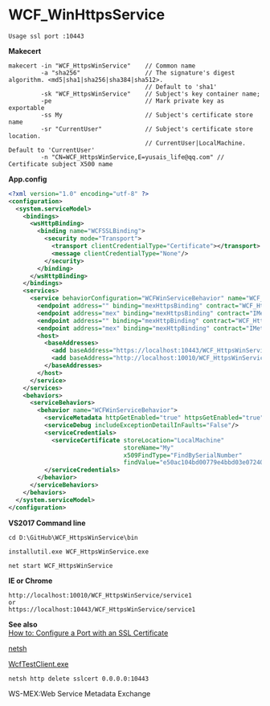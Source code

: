 # WCF_WinHttpsService

```doskey  
Usage ssl port :10443
```

**Makecert**
```shell
makecert -in "WCF_HttpsWinService"    // Common name
         -a "sha256"                  // The signature's digest algorithm. <md5|sha1|sha256|sha384|sha512>. 
                                      // Default to 'sha1'
         -sk "WCF_HttpsWinService"    // Subject's key container name;
         -pe                          // Mark private key as exportable
         -ss My                       // Subject's certificate store name
         -sr "CurrentUser"            // Subject's certificate store location.
                                      // CurrentUser|LocalMachine.  Default to 'CurrentUser'
         -n "CN=WCF_HttpsWinService,E=yusais_life@qq.com" // Certificate subject X500 name
```

**App.config**
```xml
<?xml version="1.0" encoding="utf-8" ?>
<configuration>
  <system.serviceModel>
    <bindings>
      <wsHttpBinding>
        <binding name="WCFSSLBinding">
          <security mode="Transport">
            <transport clientCredentialType="Certificate"></transport>
            <message clientCredentialType="None"/>
          </security>
        </binding>
      </wsHttpBinding>
    </bindings>
    <services>
      <service behaviorConfiguration="WCFWinServiceBehavior" name="WCF_HttpsWinService.Service1">
        <endpoint address="" binding="mexHttpsBinding" contract="WCF_HttpsWinService.IService1" />
        <endpoint address="mex" binding="mexHttpsBinding" contract="IMetadataExchange" />
        <endpoint address="" binding="mexHttpBinding" contract="WCF_HttpsWinService.IService1" />
        <endpoint address="mex" binding="mexHttpBinding" contract="IMetadataExchange" />
        <host>
          <baseAddresses>
            <add baseAddress="https://localhost:10443/WCF_HttpsWinService/service1" />
            <add baseAddress="http://localhost:10010/WCF_HttpsWinService/service1" />
          </baseAddresses>
        </host>
      </service>
    </services>
    <behaviors>
      <serviceBehaviors>
        <behavior name="WCFWinServiceBehavior">
          <serviceMetadata httpGetEnabled="true" httpsGetEnabled="true"/> <!--important-->
          <serviceDebug includeExceptionDetailInFaults="False"/>
          <serviceCredentials>
            <serviceCertificate storeLocation="LocalMachine"
                                storeName="My" 
                                x509FindType="FindBySerialNumber" 
                                findValue="e50ac104bd00779e4bbd03e0724056fe"/> <!--important-->
          </serviceCredentials>
        </behavior>
      </serviceBehaviors>
    </behaviors>
  </system.serviceModel>
</configuration>
```

**VS2017 Command line**
```shell
cd D:\GitHub\WCF_HttpsWinService\bin

installutil.exe WCF_HttpsWinService.exe

net start WCF_HttpsWinService
```

**IE or Chrome**
```url
http://localhost:10010/WCF_HttpsWinService/service1
or 
https://localhost:10443/WCF_HttpsWinService/service1
```

**See also**  
[How to: Configure a Port with an SSL Certificate](https://docs.microsoft.com/en-us/dotnet/framework/wcf/feature-details/how-to-configure-a-port-with-an-ssl-certificate)  

[netsh](http://www.colorconsole.de/cmd/en/Windows_7/netsh.htm)

[WcfTestClient.exe](https://docs.microsoft.com/en-us/dotnet/framework/wcf/wcf-test-client-wcftestclient-exe)
```shell
netsh http delete sslcert 0.0.0.0:10443
```


WS-MEX:Web Service Metadata Exchange